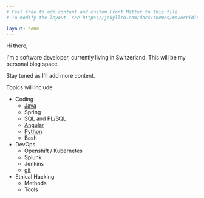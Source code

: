 ```yaml
---
# Feel free to add content and custom Front Matter to this file.
# To modify the layout, see https://jekyllrb.com/docs/themes/#overriding-theme-defaults

layout: home
---
```


Hi there,

I'm a software developer, currently living in Switzerland.
This will be my personal blog space.

Stay tuned as I'll add more content.

Topics will include

- Coding
	- [Java](/java/)
	- Spring
	- SQL and PL/SQL
	- [Angular](/angular/)
	- [Python](/python/)
	- Bash
- DevOps
	- Openshift / Kubernetes
	- Splunk
	- Jenkins
	- [git](/tools/git)
- Ethical Hacking
	- Methods
	- Tools
